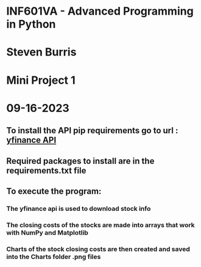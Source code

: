 # INF601VA - Advanced Programming in Python
# Steven Burris
# Mini Project 1
# 09-16-2023
## To install the API pip requirements go to url : [yfinance API](https://pypi.org/project/yfinance/)
## Required packages to install are in the requirements.txt file
## To execute the program:
### The yfinance api is used to download stock info
### The closing costs of the stocks are made into arrays that work with NumPy and Matplotlib
### Charts of the stock closing costs are then created and saved into the Charts folder .png files